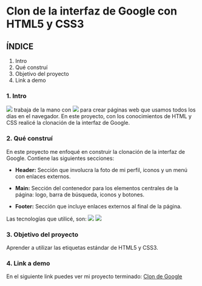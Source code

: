 # Clon de la interfaz de Google con HTML5 y CSS3

## ÍNDICE
1. Intro
2. Qué construí
3. Objetivo del proyecto
4. Link a demo

### 1. Intro
<img src="https://img.shields.io/badge/HTML5-E34F26?style=for-the-badge&logo=html5&logoColor=white" /> trabaja de la mano con <img src="https://img.shields.io/badge/CSS3-1572B6?style=for-the-badge&logo=css3&logoColor=white" /> para crear páginas web que usamos todos los días en el navegador. En este proyecto, con los conocimientos de HTML y CSS realicé la clonación de la interfaz de Google.

### 2. Qué construí
En este proyecto me enfoqué en construir la clonación de la interfaz de Google.
Contiene las siguientes secciones:

- **Header:** Sección que involucra la foto de mi perfil, iconos y un menú con enlaces externos.

- **Main:** Sección del contenedor para los elementos centrales de la página: logo, barra de búsqueda, iconos y botones.

- **Footer:** Sección que incluye enlaces externos al final de la página.

Las tecnologías que utilicé, son: 
<img src="https://img.shields.io/badge/HTML5-E34F26?style=for-the-badge&logo=html5&logoColor=white" />
<img src="https://img.shields.io/badge/CSS3-1572B6?style=for-the-badge&logo=css3&logoColor=white" />

### 3. Objetivo del proyecto
Aprender a utilizar las etiquetas estándar de HTML5 y CSS3.

### 4. Link a demo
En el siguiente link puedes ver mi proyecto terminado: [Clon de Google](#)
